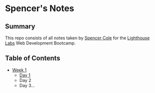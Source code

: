 # Spencer's Notes

## Summary

This repo consists of all notes taken by [Spencer Cole](https://github.com/colespen) for the [Lighthouse Labs](https://www.lighthouselabs.ca/) Web Development Bootcamp.

## Table of Contents

* [Week 1](/Week_1)
  * [Day 1](/Week_1/Day_1/)
  * Day 2
  * Day 3...




